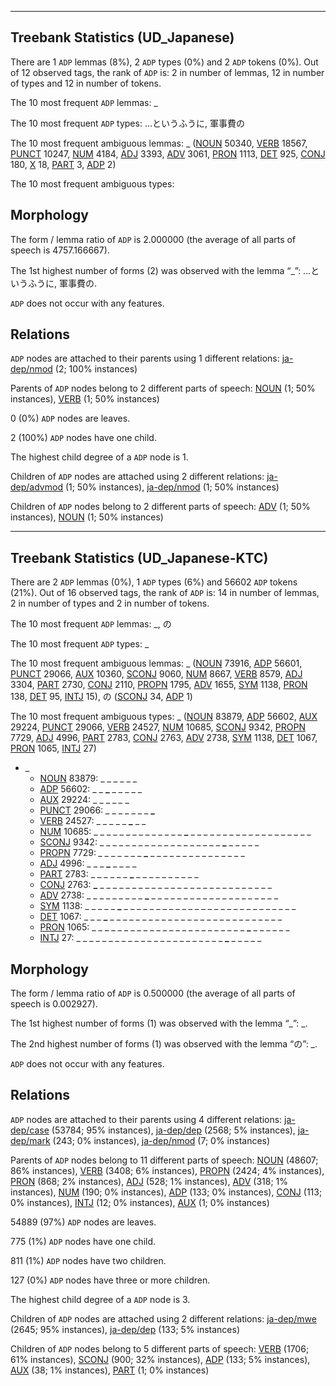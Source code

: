 

--------------------------------------------------------------------------------

## Treebank Statistics (UD_Japanese)

There are 1 `ADP` lemmas (8%), 2 `ADP` types (0%) and 2 `ADP` tokens (0%).
Out of 12 observed tags, the rank of `ADP` is: 2 in number of lemmas, 12 in number of types and 12 in number of tokens.

The 10 most frequent `ADP` lemmas: _

The 10 most frequent `ADP` types:  …というふうに, 軍事費の

The 10 most frequent ambiguous lemmas: _ ([NOUN]() 50340, [VERB]() 18567, [PUNCT]() 10247, [NUM]() 4184, [ADJ]() 3393, [ADV]() 3061, [PRON]() 1113, [DET]() 925, [CONJ]() 180, [X]() 18, [PART]() 3, [ADP]() 2)

The 10 most frequent ambiguous types:  



## Morphology

The form / lemma ratio of `ADP` is 2.000000 (the average of all parts of speech is 4757.166667).

The 1st highest number of forms (2) was observed with the lemma “_”: …というふうに, 軍事費の.

`ADP` does not occur with any features.


## Relations

`ADP` nodes are attached to their parents using 1 different relations: [ja-dep/nmod]() (2; 100% instances)

Parents of `ADP` nodes belong to 2 different parts of speech: [NOUN]() (1; 50% instances), [VERB]() (1; 50% instances)

0 (0%) `ADP` nodes are leaves.

2 (100%) `ADP` nodes have one child.

The highest child degree of a `ADP` node is 1.

Children of `ADP` nodes are attached using 2 different relations: [ja-dep/advmod]() (1; 50% instances), [ja-dep/nmod]() (1; 50% instances)

Children of `ADP` nodes belong to 2 different parts of speech: [ADV]() (1; 50% instances), [NOUN]() (1; 50% instances)



--------------------------------------------------------------------------------

## Treebank Statistics (UD_Japanese-KTC)

There are 2 `ADP` lemmas (0%), 1 `ADP` types (6%) and 56602 `ADP` tokens (21%).
Out of 16 observed tags, the rank of `ADP` is: 14 in number of lemmas, 2 in number of types and 2 in number of tokens.

The 10 most frequent `ADP` lemmas: _, の

The 10 most frequent `ADP` types:  _

The 10 most frequent ambiguous lemmas: _ ([NOUN]() 73916, [ADP]() 56601, [PUNCT]() 29066, [AUX]() 10360, [SCONJ]() 9060, [NUM]() 8667, [VERB]() 8579, [ADJ]() 3304, [PART]() 2730, [CONJ]() 2110, [PROPN]() 1795, [ADV]() 1655, [SYM]() 1138, [PRON]() 138, [DET]() 95, [INTJ]() 15), の ([SCONJ]() 34, [ADP]() 1)

The 10 most frequent ambiguous types:  _ ([NOUN]() 83879, [ADP]() 56602, [AUX]() 29224, [PUNCT]() 29066, [VERB]() 24527, [NUM]() 10685, [SCONJ]() 9342, [PROPN]() 7729, [ADJ]() 4996, [PART]() 2783, [CONJ]() 2763, [ADV]() 2738, [SYM]() 1138, [DET]() 1067, [PRON]() 1065, [INTJ]() 27)


* _
  * [NOUN]() 83879: <b>_</b> <b>_</b> _ _ _ _ _ _
  * [ADP]() 56602: _ _ <b>_</b> _ _ _ _ _
  * [AUX]() 29224: _ _ _ _ <b>_</b> _ <b>_</b> _
  * [PUNCT]() 29066: _ _ _ _ _ _ _ <b>_</b>
  * [VERB]() 24527: _ _ _ _ _ <b>_</b> _ _
  * [NUM]() 10685: _ _ _ _ _ _ _ _ _ _ _ _ _ _ <b>_</b> _ _ _ _ _ _ _ _ _ _ _ _ _ _ _ _ _ _ _
  * [SCONJ]() 9342: _ _ _ _ _ _ _ _ _ _ _ _ _ _ _ _ _ _ _ <b>_</b> _ _ _ _ _
  * [PROPN]() 7729: <b>_</b> _ _ _ _ <b>_</b> _ _ _ <b>_</b> _ _ _ _ _ _ _ _ _ _ _ _ _ _ _
  * [ADJ]() 4996: _ _ _ <b>_</b> _ _ _ _
  * [PART]() 2783: _ _ _ _ _ _ <b>_</b> _ _ _ _ _ _ _ _ _ _
  * [CONJ]() 2763: <b>_</b> _ _ _ _ _ _ _ _ _ _ _ _ _ _ _ _ _ _ _ _ _ _ _ _ _ _ _
  * [ADV]() 2738: _ _ _ _ _ _ _ _ _ <b>_</b> _ _ _ _ _ _ _ _ _ _ _ _ _ _ _ _ _ _ _ _
  * [SYM]() 1138: _ _ _ _ _ <b>_</b> _ _ _ _ _ _ _ _ _ _ _ _ _ _ _ _ _ _ _ _ _ _ _ _ _ _ _
  * [DET]() 1067: _ _ _ <b>_</b> _ _ _ _ _ _ _ _ _ _ _ _ _ _ _ _ _ _ _ _ _ _ _ _ _ _ _
  * [PRON]() 1065: _ _ _ _ _ _ _ _ _ _ _ _ _ _ _ _ _ _ _ _ _ _ _ _ <b>_</b> _ _ _ _ _ _
  * [INTJ]() 27: _ _ _ _ _ _ _ _ _ _ _ _ _ _ _ _ _ _ _ _ _ _ _ <b>_</b> _ _ _ _ _

## Morphology

The form / lemma ratio of `ADP` is 0.500000 (the average of all parts of speech is 0.002927).

The 1st highest number of forms (1) was observed with the lemma “_”: _.

The 2nd highest number of forms (1) was observed with the lemma “の”: _.

`ADP` does not occur with any features.


## Relations

`ADP` nodes are attached to their parents using 4 different relations: [ja-dep/case]() (53784; 95% instances), [ja-dep/dep]() (2568; 5% instances), [ja-dep/mark]() (243; 0% instances), [ja-dep/nmod]() (7; 0% instances)

Parents of `ADP` nodes belong to 11 different parts of speech: [NOUN]() (48607; 86% instances), [VERB]() (3408; 6% instances), [PROPN]() (2424; 4% instances), [PRON]() (868; 2% instances), [ADJ]() (528; 1% instances), [ADV]() (318; 1% instances), [NUM]() (190; 0% instances), [ADP]() (133; 0% instances), [CONJ]() (113; 0% instances), [INTJ]() (12; 0% instances), [AUX]() (1; 0% instances)

54889 (97%) `ADP` nodes are leaves.

775 (1%) `ADP` nodes have one child.

811 (1%) `ADP` nodes have two children.

127 (0%) `ADP` nodes have three or more children.

The highest child degree of a `ADP` node is 3.

Children of `ADP` nodes are attached using 2 different relations: [ja-dep/mwe]() (2645; 95% instances), [ja-dep/dep]() (133; 5% instances)

Children of `ADP` nodes belong to 5 different parts of speech: [VERB]() (1706; 61% instances), [SCONJ]() (900; 32% instances), [ADP]() (133; 5% instances), [AUX]() (38; 1% instances), [PART]() (1; 0% instances)

